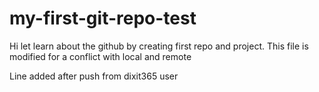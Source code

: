 # my-first-git-repo-test
Hi let learn about the github by creating first repo and project.
This file is modified for a conflict with local and remote

Line added after push from dixit365 user
